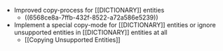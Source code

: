 - Improved copy-process for [[DICTIONARY]] entities
	- ((6568ce8a-7ffb-432f-8522-a72a586e5239))
- Implement a special copy-mode for [[DICTIONARY]] entities or ignore unsupported entities in [[DICTIONARY]] entities at all
	- [[Copying Unsupported Entities]]